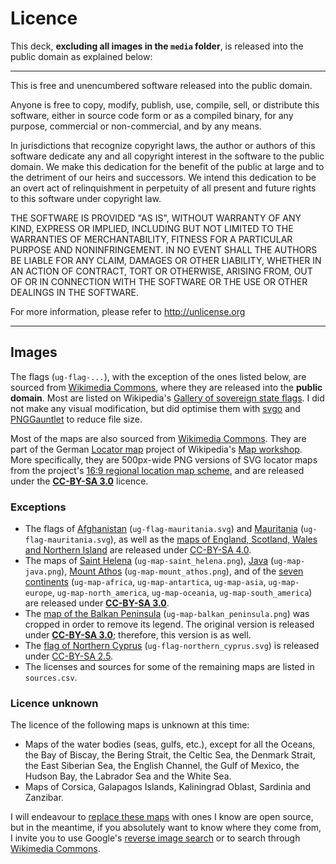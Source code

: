 # Licence

This deck, __excluding all images in the `media` folder__, is released into the public domain as explained below:

---

This is free and unencumbered software released into the public domain.

Anyone is free to copy, modify, publish, use, compile, sell, or
distribute this software, either in source code form or as a compiled
binary, for any purpose, commercial or non-commercial, and by any
means.

In jurisdictions that recognize copyright laws, the author or authors
of this software dedicate any and all copyright interest in the
software to the public domain. We make this dedication for the benefit
of the public at large and to the detriment of our heirs and
successors. We intend this dedication to be an overt act of
relinquishment in perpetuity of all present and future rights to this
software under copyright law.

THE SOFTWARE IS PROVIDED "AS IS", WITHOUT WARRANTY OF ANY KIND,
EXPRESS OR IMPLIED, INCLUDING BUT NOT LIMITED TO THE WARRANTIES OF
MERCHANTABILITY, FITNESS FOR A PARTICULAR PURPOSE AND NONINFRINGEMENT.
IN NO EVENT SHALL THE AUTHORS BE LIABLE FOR ANY CLAIM, DAMAGES OR
OTHER LIABILITY, WHETHER IN AN ACTION OF CONTRACT, TORT OR OTHERWISE,
ARISING FROM, OUT OF OR IN CONNECTION WITH THE SOFTWARE OR THE USE OR
OTHER DEALINGS IN THE SOFTWARE.

For more information, please refer to <http://unlicense.org>

---

## Images

The flags (`ug-flag-...`), with the exception of the ones listed below, are sourced from [Wikimedia Commons](https://commons.wikimedia.org/), where they are released into the **public domain**. Most are listed on Wikipedia's [Gallery of sovereign state flags](https://en.wikipedia.org/wiki/Gallery_of_sovereign_state_flags). I did not make any visual modification, but did optimise them with [svgo](https://github.com/svg/svgo) and [PNGGauntlet](https://pnggauntlet.com/) to reduce file size.

Most of the maps are also sourced from [Wikimedia Commons](https://commons.wikimedia.org/). They are part of the German [Locator map](https://de.wikipedia.org/wiki/Wikipedia:Kartenwerkstatt/Positionskarten) project of Wikipedia's [Map workshop](https://en.wikipedia.org/wiki/Wikipedia:Graphics_Lab/Map_workshop). More specifically, they are 500px-wide PNG versions of SVG locator maps from the project's [16:9 regional location map scheme](https://commons.wikimedia.org/wiki/Category:SVG_locator_maps_(16:9_regional_location_map_scheme)), and are released under the **[CC-BY-SA 3.0](https://creativecommons.org/licenses/by-sa/3.0/)** licence.

### Exceptions

- The flags of [Afghanistan](https://commons.wikimedia.org/wiki/File:Flag_of_Afghanistan.svg) (`ug-flag-mauritania.svg`) and [Mauritania](https://commons.wikimedia.org/wiki/File:Flag_of_Mauritania.svg) (`ug-flag-mauritania.svg`), as well as the [maps of England, Scotland, Wales and Northern Island](https://commons.wikimedia.org/wiki/Category:SVG_locator_maps_of_countries_in_the_United_Kingdom_(location_map_scheme)) are released under [CC-BY-SA 4.0](https://creativecommons.org/licenses/by-sa/4.0/deed.en).
- The maps of [Saint Helena](https://commons.wikimedia.org/wiki/File:St_Helena-Pos.png) (`ug-map-saint_helena.png`), [Java](https://commons.wikimedia.org/wiki/File:Java_Locator.svg) (`ug-map-java.png`), [Mount Athos](https://commons.wikimedia.org/wiki/File:Athos_in_Greece.svg) (`ug-map-mount_athos.png`), and of the [seven continents](https://commons.wikimedia.org/wiki/Category:SVG_locator_maps_of_continents_(location_map_scheme)_(Winkel_3_projection)) (`ug-map-africa`, `ug-map-antartica`, `ug-map-asia`, `ug-map-europe`, `ug-map-north_america`, `ug-map-oceania`, `ug-map-south_america`) are released under **[CC-BY-SA 3.0](https://creativecommons.org/licenses/by-sa/3.0/)**.
- The [map of the Balkan Peninsula](https://commons.wikimedia.org/wiki/File:Balkan_Peninsula.svg) (`ug-map-balkan_peninsula.png`) was cropped in order to remove its legend. The original version is released under **[CC-BY-SA 3.0](https://creativecommons.org/licenses/by-sa/3.0/)**; therefore, this version is as well.
- The [flag of Northern Cyprus](https://commons.wikimedia.org/wiki/File:Flag_of_the_Turkish_Republic_of_Northern_Cyprus.svg) (`ug-flag-northern_cyprus.svg`) is released under [CC-BY-SA 2.5](https://creativecommons.org/licenses/by-sa/2.5/deed.en).
- The licenses and sources for some of the remaining maps are listed in `sources.csv`.

### Licence unknown

The licence of the following maps is unknown at this time:

- Maps of the water bodies (seas, gulfs, etc.), except for all the Oceans, the Bay of Biscay, the Bering Strait, the Celtic Sea, the Denmark Strait, the East Siberian Sea, the English Channel, the Gulf of Mexico, the Hudson Bay, the Labrador Sea and the White Sea.
- Maps of Corsica, Galapagos Islands, Kaliningrad Oblast, Sardinia and Zanzibar.

I will endeavour to [replace these maps](https://github.com/axelboc/anki-ultimate-geography/issues/2) with ones I know are open source, but in the meantime, if you absolutely want to know where they come from, I invite you to use Google's [reverse image search](https://support.google.com/websearch/answer/1325808?hl=en) or to search through [Wikimedia Commons](https://commons.wikimedia.org/).
